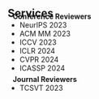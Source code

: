 <h2 id="Services" style="margin: 2px 0px -15px;">Services</h2>

<h4 style="margin:0 10px 0px;">Conference Reviewers</h4>

<ul style="margin:0 0 5px;">
  <li>NeurIPS 2023</li>
  <li>ACM MM 2023</li>
  <li>ICCV 2023</li>
  <li>ICLR 2024</li>
  <li>CVPR 2024</li>
  <li>ICASSP 2024</li>
</ul>

<h4 style="margin:0 10px 0;">Journal Reviewers</h4>

<ul style="margin:0 0 5px;">
  <li>TCSVT 2023</li>
</ul>

